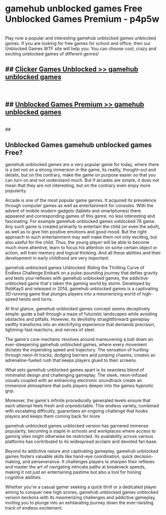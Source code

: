 # gamehub unblocked games  Free Unblocked Games Premium - p4p5w <br>
<br>
Play now a popular and interesting gamehub unblocked games unblocked games. If you are looking for free games for school and office, then our Unblocked Games WTF site will help you. You can choose cool, crazy and exciting unblocked games of different genres!


## ##  [Clicker Games Unblocked >> gamehub unblocked games](http://freeplayer.one?title=gamehub_unblocked_games&ref=UGames)
  <br>

##  ## [Unblocked Games Premium >> gamehub unblocked games](http://freeplayer.one?title=gamehub_unblocked_games&ref=UGames)
  <br>
  ##



## Unblocked Games gamehub unblocked games Free?

gamehub unblocked games are a very popular game for today, where there is a bet not on a strong immersion in the game, its reality, thought-out and details, but on the contrary, make the game on purpose easier so that you can turn on and not understand much. But if arcades are simple, it does not mean that they are not interesting, but on the contrary even enjoy more popularity.

Arcade is one of the most popular game genres. It acquired its prevalence through computer games as well as entertainment for consoles. With the advent of mobile modern gadgets (tablets and smartphones) there appeared and corresponding games of this genre, no less interesting and fascinating. For example gamehub unblocked games unblocked 76 game. Any such game is created primarily to entertain the child (or even the adult), as well as to give him positive emotions and good mood. But the right approach to such entertainment may well make them not only exciting, but also useful for the child. Thus, the young player will be able to become much more attentive, learn to focus his attention on some certain object or action, will train memory and logical thinking. And all these abilities and their development in early childhood are very important.

gamehub unblocked games Unblocked: Riding the Thrilling Curve of Endless Challenge
Embark on a pulse-pounding journey that defies gravity and tests your reflexes with gamehub unblocked games, the addictive unblocked game that's taken the gaming world by storm. Developed by RobKayS and released in 2014, gamehub unblocked games is a captivating 3D running game that plunges players into a mesmerizing world of high-speed twists and turns.

At first glance, gamehub unblocked games concept seems deceptively simple: guide a ball through a maze of futuristic landscapes while avoiding obstacles and pitfalls. However, its devilishly straightforward gameplay swiftly transforms into an electrifying experience that demands precision, lightning-fast reactions, and nerves of steel.

The game's core mechanic revolves around maneuvering a ball down an ever-steepening gamehub unblocked games, where every movement dictates the impending speed and trajectory. The sensation of hurtling through neon-lit tracks, dodging barriers and jumping chasms, creates an adrenaline-fueled rush that keeps players glued to their screens.

What sets gamehub unblocked games apart is its seamless blend of minimalist design and challenging gameplay. The sleek, neon-infused visuals coupled with an entrancing electronic soundtrack create an immersive atmosphere that pulls players deeper into the games hypnotic grip.

Moreover, the game's infinite procedurally generated levels ensure that each attempt feels fresh and unpredictable. This endless variety, combined with escalating difficulty, guarantees an ongoing challenge that hooks players and keeps them coming back for more.

gamehub unblocked games unblocked version has garnered immense popularity, becoming a staple in schools and workplaces where access to gaming sites might otherwise be restricted. Its availability across various platforms has contributed to its widespread acclaim and devoted fan base.

Beyond its addictive nature and captivating gameplay, gamehub unblocked games fosters valuable skills like hand-eye coordination, quick decision-making, and perseverance. It challenges players to sharpen their reflexes and master the art of navigating intricate paths at breakneck speeds, making it not just an entertaining pastime but also a tool for honing cognitive abilities.

Whether you're a casual gamer seeking a quick thrill or a dedicated player aiming to conquer new high scores, gamehub unblocked games unblocked version beckons with its mesmerizing challenges and addictive gameplay, inviting you to plunge into an exhilarating journey down the ever-twisting track of endless excitement.
